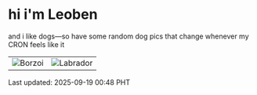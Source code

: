 # hi i'm Leoben

and i like dogs—so have some random dog pics that change whenever my CRON feels like it

|  |  |
|--------|----------|
| ![Borzoi](https://random-dog-vercel.vercel.app/api/random-borzoi?v=1758214080) | ![Labrador](https://random-dog-vercel.vercel.app/api/random-labrador?v=1758214080) |

Last updated: 2025-09-19 00:48 PHT
